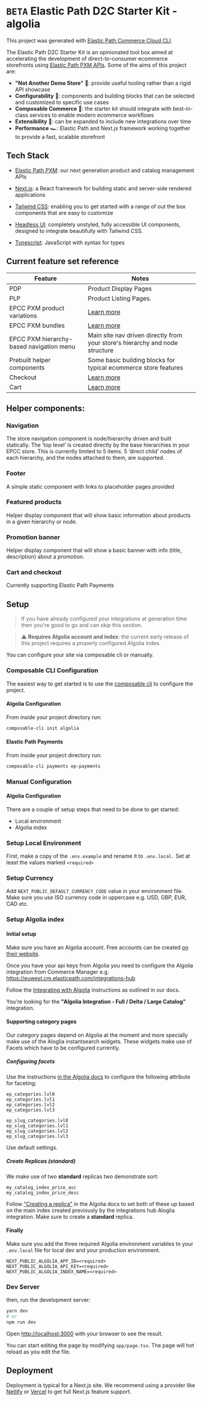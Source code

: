 # `BETA` Elastic Path D2C Starter Kit - algolia

This project was generated with [Elastic Path Commerce Cloud CLI](https://www.elasticpath.com/).

The Elastic Path D2C Starter Kit is an opinionated tool box aimed at accelerating the development of direct-to-consumer
ecommerce storefronts
using [Elastic Path PXM APIs](https://documentation.elasticpath.com/commerce-cloud/docs/developer/how-to/get-started-pcm.html#__docusaurus).
Some of the aims of this project are:

- **"Not Another Demo Store"** :yawning_face:: provide useful tooling rather than a rigid API showcase
- **Configurability** :construction:: components and building blocks that can be selected and customized to specific use
  cases
- **Composable Commerce** :handshake:: the starter kit should integrate with best-in-class services to enable modern
  ecommerce workflows
- **Extensibility** :rocket:: can be expanded to include new integrations over time
- **Performance** :racing_car:: Elastic Path and Next.js framework working together to provide a fast, scalable
  storefront

## Tech Stack

- [Elastic Path PXM](https://www.elasticpath.com/products/product-experience-manager): our next generation product and
  catalog management APIs

- [Next.js](https://nextjs.org/): a React framework for building static and server-side rendered applications

- [Tailwind CSS](https://tailwindcss.com/): enabling you to get started with a range of out the box components that are
  easy to customize

- [Headless UI](https://headlessui.com/): completely unstyled, fully accessible UI components, designed to integrate
  beautifully with Tailwind CSS.

- [Typescript](https://www.typescriptlang.org/): JavaScript with syntax for types

## Current feature set reference

| **Feature**                              | **Notes**                                                                                     |
|------------------------------------------|-----------------------------------------------------------------------------------------------|
| PDP                                      | Product Display Pages                                                                         |
| PLP                                      | Product Listing Pages.                                                                        |
| EPCC PXM product variations              | [Learn more](https://elasticpath.dev/docs/pxm/products/pxm-product-variations/pxm-variations) |
| EPCC PXM bundles                         | [Learn more](https://elasticpath.dev/docs/pxm/products/pxm-bundles/pxm-bundles)               |
| EPCC PXM hierarchy-based navigation menu | Main site nav driven directly from your store's hierarchy and node structure                  |
| Prebuilt helper components               | Some basic building blocks for typical ecommerce store features                               |
| Checkout                                 | [Learn more](https://elasticpath.dev/docs/commerce-cloud/checkout/checkout-workflow)          |
| Cart                                     | [Learn more](https://elasticpath.dev/docs/commerce-cloud/carts/carts)                         |

## Helper components:

### Navigation

The store navigation component is node/hierarchy driven and built statically. The ‘top level’ is created directly by the
base hierarchies in your EPCC store. This is currently limited to 5 items. 5 ‘direct child’ nodes of each hierarchy, and
the nodes attached to them, are supported.

### Footer

A simple static component with links to placeholder pages provided

### Featured products

Helper display component that will show basic information about products in a given hierarchy or node.

### Promotion banner

Helper display component that will show a basic banner with info (title, description) about a promotion.

### Cart and checkout

Currently supporting Elastic Path Payments

## Setup

> If you have already configured your integrations at generation time then you're good to go and can skip this section.

> :warning: **Requires Algolia account and index**: the current early release of this project requires a properly
> configured Algolia index.

You can configure your site via composable cli or manually.

### Composable CLI Configuration

The easiest way to get started is to use the [composable cli](https://www.npmjs.com/package/composable-cli) to configure
the project.

#### Algolia Configuration

From inside your project directory run:

```bash
composable-cli init algolia
```

#### Elastic Path Payments

From inside your project directory run:

```bash
composable-cli payments ep-payments
```

### Manual Configuration

#### Algolia Configuration

There are a couple of setup steps that need to be done to get started:

- Local environment
- Algolia index

### Setup Local Environment

First, make a copy of the `.env.example` and rename it to `.env.local.` Set at least the values marked `<required>`

### Setup Currency

Add `NEXT_PUBLIC_DEFAULT_CURRENCY_CODE` value in your environment file. Make sure you use ISO currency code in uppercase
e.g. USD, GBP, EUR, CAD etc.

### Setup Algolia index

#### Initial setup

Make sure you have an Algolia account. Free accounts can be created [on their website](https://www.algolia.com/).

Once you have your api keys from Algolia you need to configure the Algolia integration from Commerce Manager
e.g. https://euwest.cm.elasticpath.com/integrations-hub

Follow
the [Integrating with Algolia](https://documentation.elasticpath.com/commerce-cloud/docs/dashboard/integrations/algolia-integration.html#__docusaurus)
instructions as outlined in our docs.

You're looking for the **"Algolia Integration - Full / Delta / Large Catalog"** integration.

#### Supporting category pages

Our category pages depend on Algolia at the moment and more specially make use of the Aloglia instantsearch widgets.
These widgets make use of Facets which have to be configured currently.

##### Configuring facets

Use the
instructions [in the Algolia docs](https://www.algolia.com/doc/guides/solutions/ecommerce/business-users/initial-configuration/faceting/#step-1-declare-attributes-for-faceting)
to configure the following attribute for faceting:

```
ep_categories.lvl0
ep_categories.lvl1
ep_categories.lvl2
ep_categories.lvl3

ep_slug_categories.lvl0
ep_slug_categories.lvl1
ep_slug_categories.lvl2
ep_slug_categories.lvl3
```

Use default settings.

##### Create Replicas (standard)

We make use of two **standard** replicas two demonstrate sort:

```
my_catalog_index_price_asc
my_catalog_index_price_desc
```

Follow ["Creating a replica"](https://www.algolia.com/doc/guides/managing-results/refine-results/sorting/how-to/sort-by-attribute/#using-the-dashboard)
in the Algolia docs to set both of these up based on the main index created previously by the integrations hub Aloglia
integration. Make sure to create a **standard** replica.

#### Finally

Make sure you add the three required Algolia environment variables to your `.env.local` file for local dev and your
production environment.

```
NEXT_PUBLIC_ALGOLIA_APP_ID=<required>
NEXT_PUBLIC_ALGOLIA_API_KEY=<required>
NEXT_PUBLIC_ALGOLIA_INDEX_NAME=<required>
```

### Dev Server

then, run the development server:

```bash
yarn dev
# or
npm run dev
```

Open [http://localhost:3000](http://localhost:3000) with your browser to see the result.

You can start editing the page by modifying `app/page.tsx`. The page will hot reload as you edit the file.

## Deployment

Deployment is typical for a Next.js site. We recommend using a provider
like [Netlify](https://www.netlify.com/blog/2020/11/30/how-to-deploy-next.js-sites-to-netlify/)
or [Vercel](https://vercel.com/docs/frameworks/nextjs) to get full Next.js feature support.
